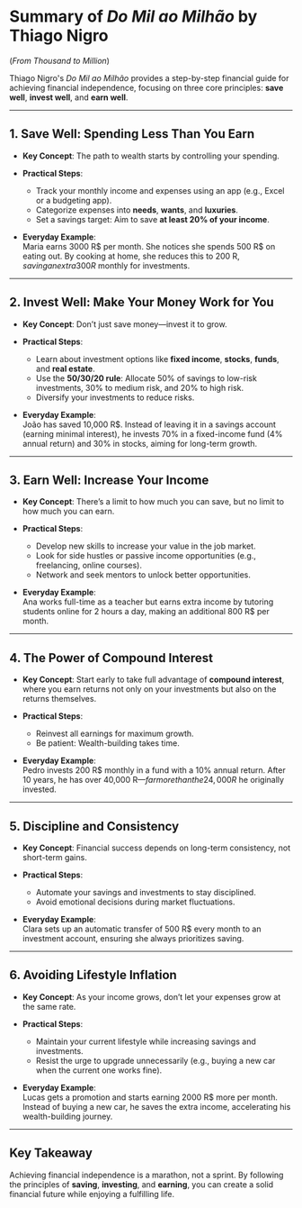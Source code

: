 # Summary of *Do Mil ao Milhão* by Thiago Nigro  
(*From Thousand to Million*)  

Thiago Nigro's *Do Mil ao Milhão* provides a step-by-step financial guide for achieving financial independence, focusing on three core principles: **save well**, **invest well**, and **earn well**.  

---

## 1. Save Well: Spending Less Than You Earn  
- **Key Concept**: The path to wealth starts by controlling your spending.  
- **Practical Steps**:  
  - Track your monthly income and expenses using an app (e.g., Excel or a budgeting app).  
  - Categorize expenses into **needs**, **wants**, and **luxuries**.  
  - Set a savings target: Aim to save **at least 20% of your income**.  

- **Everyday Example**:  
  Maria earns 3000 R$ per month. She notices she spends 500 R$ on eating out. By cooking at home, she reduces this to 200 R$, saving an extra 300 R$ monthly for investments.

---

## 2. Invest Well: Make Your Money Work for You  
- **Key Concept**: Don’t just save money—invest it to grow.  
- **Practical Steps**:  
  - Learn about investment options like **fixed income**, **stocks**, **funds**, and **real estate**.  
  - Use the **50/30/20 rule**: Allocate 50% of savings to low-risk investments, 30% to medium risk, and 20% to high risk.  
  - Diversify your investments to reduce risks.  

- **Everyday Example**:  
  João has saved 10,000 R$. Instead of leaving it in a savings account (earning minimal interest), he invests 70% in a fixed-income fund (4% annual return) and 30% in stocks, aiming for long-term growth.

---

## 3. Earn Well: Increase Your Income  
- **Key Concept**: There’s a limit to how much you can save, but no limit to how much you can earn.  
- **Practical Steps**:  
  - Develop new skills to increase your value in the job market.  
  - Look for side hustles or passive income opportunities (e.g., freelancing, online courses).  
  - Network and seek mentors to unlock better opportunities.  

- **Everyday Example**:  
  Ana works full-time as a teacher but earns extra income by tutoring students online for 2 hours a day, making an additional 800 R$ per month.  

---

## 4. The Power of Compound Interest  
- **Key Concept**: Start early to take full advantage of **compound interest**, where you earn returns not only on your investments but also on the returns themselves.  
- **Practical Steps**:  
  - Reinvest all earnings for maximum growth.  
  - Be patient: Wealth-building takes time.  

- **Everyday Example**:  
  Pedro invests 200 R$ monthly in a fund with a 10% annual return. After 10 years, he has over 40,000 R$—far more than the 24,000 R$ he originally invested.

---

## 5. Discipline and Consistency  
- **Key Concept**: Financial success depends on long-term consistency, not short-term gains.  
- **Practical Steps**:  
  - Automate your savings and investments to stay disciplined.  
  - Avoid emotional decisions during market fluctuations.  

- **Everyday Example**:  
  Clara sets up an automatic transfer of 500 R$ every month to an investment account, ensuring she always prioritizes saving.

---

## 6. Avoiding Lifestyle Inflation  
- **Key Concept**: As your income grows, don’t let your expenses grow at the same rate.  
- **Practical Steps**:  
  - Maintain your current lifestyle while increasing savings and investments.  
  - Resist the urge to upgrade unnecessarily (e.g., buying a new car when the current one works fine).  

- **Everyday Example**:  
  Lucas gets a promotion and starts earning 2000 R$ more per month. Instead of buying a new car, he saves the extra income, accelerating his wealth-building journey.

---

## Key Takeaway  
Achieving financial independence is a marathon, not a sprint. By following the principles of **saving**, **investing**, and **earning**, you can create a solid financial future while enjoying a fulfilling life.

